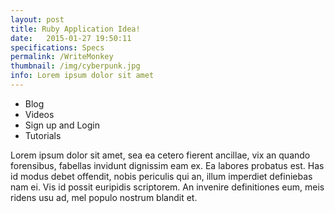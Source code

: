 ```yaml
---
layout: post
title: Ruby Application Idea!
date:   2015-01-27 19:50:11
specifications: Specs
permalink: /WriteMonkey
thumbnail: /img/cyberpunk.jpg
info: Lorem ipsum dolor sit amet
---
```



* Blog
* Videos
* Sign up and Login
* Tutorials


Lorem ipsum dolor sit amet, sea ea cetero fierent ancillae, vix an quando forensibus, fabellas invidunt dignissim eam ex. Ea labores probatus est. Has id modus debet offendit, nobis periculis qui an, illum imperdiet definiebas nam ei. Vis id possit euripidis scriptorem. An invenire definitiones eum, meis ridens usu ad, mel populo nostrum blandit et.
